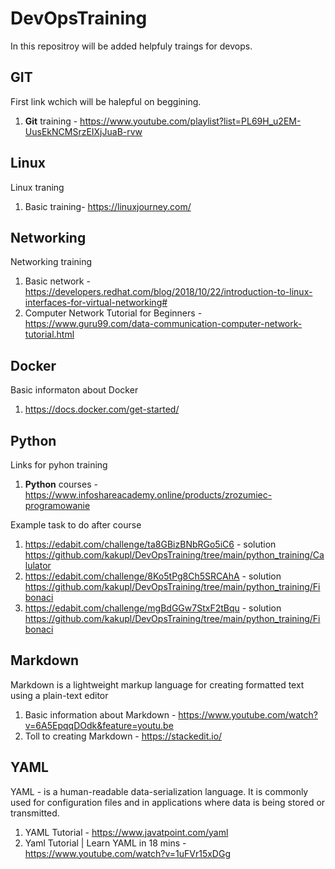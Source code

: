 # DevOpsTraining
In this repositroy will be added helpfuly traings for devops.

## GIT
First link wchich will be halepful on beggining.
1. **Git** training - https://www.youtube.com/playlist?list=PL69H_u2EM-UusEkNCMSrzEIXjJuaB-rvw

## Linux
Linux traning 
1. Basic training- https://linuxjourney.com/

## Networking
Networking training 
1. Basic network - https://developers.redhat.com/blog/2018/10/22/introduction-to-linux-interfaces-for-virtual-networking#
2. Computer Network Tutorial for Beginners - https://www.guru99.com/data-communication-computer-network-tutorial.html

## Docker
Basic informaton about Docker
1. https://docs.docker.com/get-started/

## Python
Links for pyhon training
1. **Python** courses - https://www.infoshareacademy.online/products/zrozumiec-programowanie

Example task to do after course
1. https://edabit.com/challenge/ta8GBizBNbRGo5iC6 - solution https://github.com/kakupl/DevOpsTraining/tree/main/python_training/Calulator
2. https://edabit.com/challenge/8Ko5tPg8Ch5SRCAhA - solution https://github.com/kakupl/DevOpsTraining/tree/main/python_training/Fibonaci
3. https://edabit.com/challenge/mgBdGGw7StxF2tBqu - solution https://github.com/kakupl/DevOpsTraining/tree/main/python_training/Fibonaci

## Markdown
Markdown is a lightweight markup language for creating formatted text using a plain-text editor
1. Basic information about Markdown - https://www.youtube.com/watch?v=6A5EpqqDOdk&feature=youtu.be
2. Toll to creating Markdown - https://stackedit.io/

## YAML
YAML - is a human-readable data-serialization language. It is commonly used for configuration files and in applications where data is being stored or transmitted.
1. YAML Tutorial - https://www.javatpoint.com/yaml
2. Yaml Tutorial | Learn YAML in 18 mins - https://www.youtube.com/watch?v=1uFVr15xDGg

